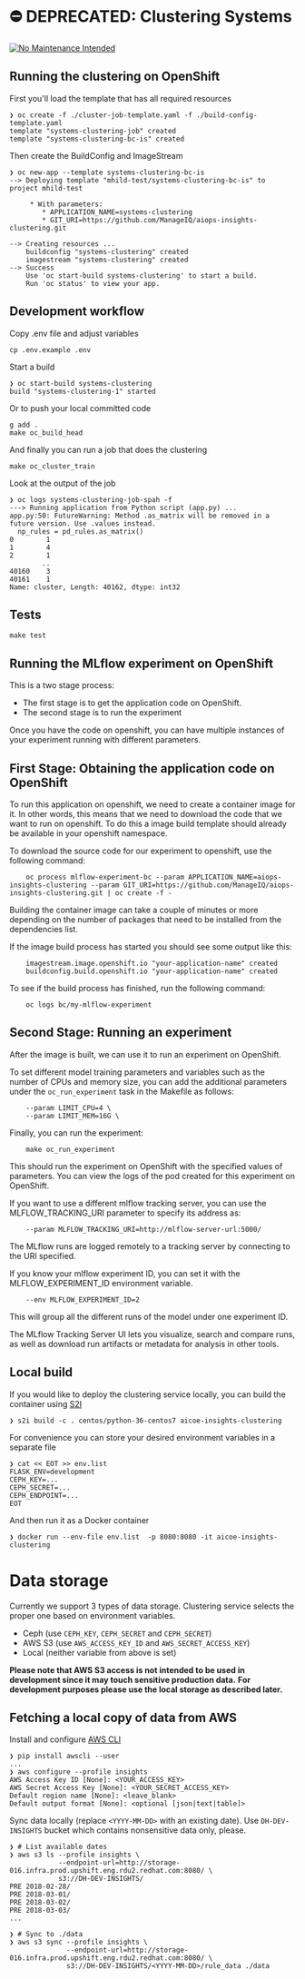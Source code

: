 # ⛔️ DEPRECATED: Clustering Systems

[![No Maintenance Intended](http://unmaintained.tech/badge.svg)](http://unmaintained.tech/)

## Running the clustering on OpenShift

First you'll load the template that has all required resources

```
❯ oc create -f ./cluster-job-template.yaml -f ./build-config-template.yaml
template "systems-clustering-job" created
template "systems-clustering-bc-is" created
```

Then create the BuildConfig and ImageStream

```
❯ oc new-app --template systems-clustering-bc-is
--> Deploying template "mhild-test/systems-clustering-bc-is" to project mhild-test

     * With parameters:
        * APPLICATION_NAME=systems-clustering
        * GIT_URI=https://github.com/ManageIQ/aiops-insights-clustering.git

--> Creating resources ...
    buildconfig "systems-clustering" created
    imagestream "systems-clustering" created
--> Success
    Use 'oc start-build systems-clustering' to start a build.
    Run 'oc status' to view your app.
```

## Development workflow

Copy .env file and adjust variables

```
cp .env.example .env
```

Start a build

```
❯ oc start-build systems-clustering
build "systems-clustering-1" started
```

Or to push your local committed code

```
g add .
make oc_build_head
```

And finally you can run a job that does the clustering

```
make oc_cluster_train
```

Look at the output of the job

```
❯ oc logs systems-clustering-job-spah -f
---> Running application from Python script (app.py) ...
app.py:50: FutureWarning: Method .as_matrix will be removed in a future version. Use .values instead.
  np_rules = pd_rules.as_matrix()
0        1
1        4
2        1
        ..
40160    3
40161    1
Name: cluster, Length: 40162, dtype: int32
```

## Tests

```
make test
```

## Running the MLflow experiment on OpenShift

This is a two stage process:
- The first stage is to get the application code on OpenShift.
- The second stage is to run the experiment

Once you have the code on openshift, you can have multiple instances of your experiment running with different parameters.

## First Stage: Obtaining the application code on OpenShift

To run this application on openshift, we need to create a container image for it. In other words, this means that we need to download the code that we want to run on openshift. To do this a image build template should already be available in your openshift namespace.

To download the source code for our experiment to openshift, use the following command:

```
    oc process mlflow-experiment-bc --param APPLICATION_NAME=aiops-insights-clustering --param GIT_URI=https://github.com/ManageIQ/aiops-insights-clustering.git | oc create -f -

```
Building the container image can take a couple of minutes or more depending on the number of packages that need to be installed from the dependencies list.

If the image build process has started you should see some output like this:

```
    imagestream.image.openshift.io "your-application-name" created
    buildconfig.build.openshift.io "your-application-name" created
```
To see if the build process has finished, run the following command:
```
    oc logs bc/my-mlflow-experiment

```

## Second Stage: Running an experiment

After the image is built, we can use it to run an experiment on OpenShift.

To set different model training parameters and variables such as the number of CPUs and memory size, you can add the additional parameters under the `oc_run_experiment` task in the Makefile as follows:

```
    --param LIMIT_CPU=4 \
    --param LIMIT_MEM=16G \

```

Finally, you can run the experiment:

```
    make oc_run_experiment
```

This should run the experiment on OpenShift with the specified values of parameters. You can view the logs of the pod created for this experiment on OpenShift.

If you want to use a different mlflow tracking server, you can use the MLFLOW_TRACKING_URI parameter to specify its address as:

```
    --param MLFLOW_TRACKING_URI=http://mlflow-server-url:5000/

```
The MLflow runs are logged remotely to a tracking server by connecting to the URI specified.

If you know your mlflow experiment ID, you can set it with the MLFLOW_EXPERIMENT_ID environment variable.
```
    --env MLFLOW_EXPERIMENT_ID=2
```

This will group all the different runs of the model under one experiment ID.

The MLflow Tracking Server UI lets you visualize, search and compare runs, as well as download run artifacts or metadata for analysis in other tools.


## Local build

If you would like to deploy the clustering service locally, you can build the container using [S2I](https://github.com/openshift/source-to-image)

```
❯ s2i build -c . centos/python-36-centos7 aicoe-insights-clustering
```

For convenience you can store your desired environment variables in a separate file

```
❯ cat << EOT >> env.list
FLASK_ENV=development
CEPH_KEY=...
CEPH_SECRET=...
CEPH_ENDPOINT=...
EOT
```

And then run it as a Docker container

```
❯ docker run --env-file env.list  -p 8080:8080 -it aicoe-insights-clustering
```

# Data storage

Currently we support 3 types of data storage. Clustering service selects the proper one based on environment variables.

- Ceph (use `CEPH_KEY`, `CEPH_SECRET` and `CEPH_SECRET`)
- AWS S3 (use `AWS_ACCESS_KEY_ID` and `AWS_SECRET_ACCESS_KEY`)
- Local (neither variable from above is set)


**Please note that AWS S3 access is not intended to be used in development since it may touch sensitive production data.**
**For development purposes please use the local storage as described later.**


## Fetching a local copy of data from AWS

Install and configure [AWS CLI](https://docs.aws.amazon.com/cli/latest/userguide/cli-chap-welcome.html)

```
❯ pip install awscli --user
...
❯ aws configure --profile insights
AWS Access Key ID [None]: <YOUR_ACCESS_KEY>
AWS Secret Access Key [None]: <YOUR_SECRET_ACCESS_KEY>
Default region name [None]: <leave_blank>
Default output format [None]: <optional [json|text|table]>
```

Sync data locally (replace `<YYYY-MM-DD>` with an existing date). Use `DH-DEV-INSIGHTS` bucket which contains nonsensitive data only, please.

```
❯ # List available dates
❯ aws s3 ls --profile insights \
            --endpoint-url=http://storage-016.infra.prod.upshift.eng.rdu2.redhat.com:8080/ \
            s3://DH-DEV-INSIGHTS/
PRE 2018-02-28/
PRE 2018-03-01/
PRE 2018-03-02/
PRE 2018-03-03/
...

❯ # Sync to ./data
❯ aws s3 sync --profile insights \
              --endpoint-url=http://storage-016.infra.prod.upshift.eng.rdu2.redhat.com:8080/ \
              s3://DH-DEV-INSIGHTS/<YYYY-MM-DD>/rule_data ./data
```
